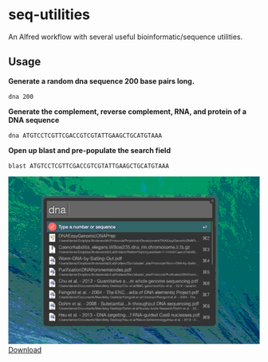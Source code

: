 # seq-utilities 

An Alfred workflow with several useful bioinformatic/sequence utilities.

## Usage

__Generate a random dna sequence 200 base pairs long.__

	dna 200

__Generate the complement, reverse complement, RNA, and protein of a DNA sequence__

	dna ATGTCCTCGTTCGACCGTCGTATTGAAGCTGCATGTAAA
	
__Open up blast and pre-populate the search field__

	blast ATGTCCTCGTTCGACCGTCGTATTGAAGCTGCATGTAAA


![demo](demo.gif)
[Download](https://github.com/danielecook/seq-utilities/raw/workflow/Seq-Utilities.alfredworkflow)
